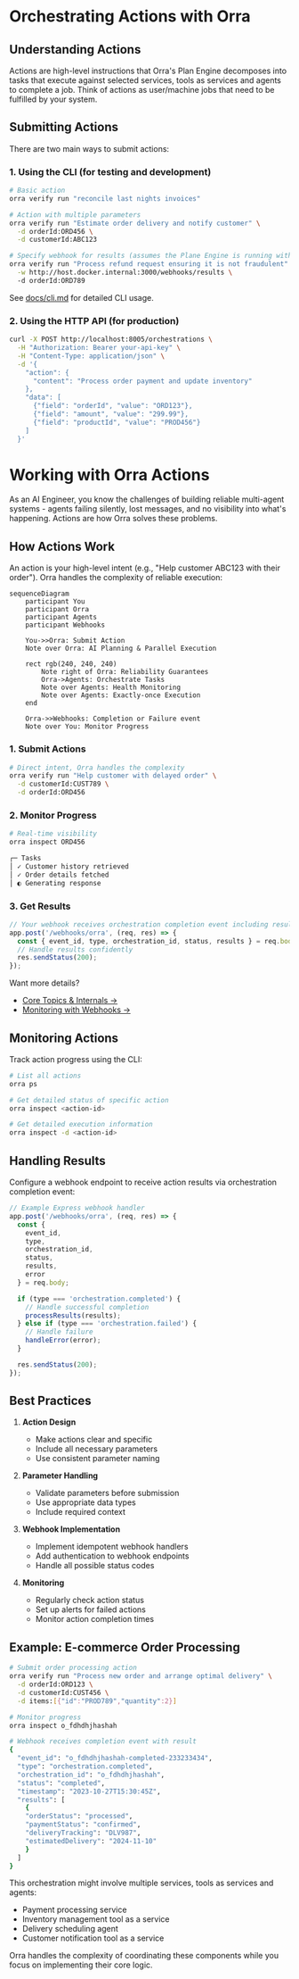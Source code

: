 # Orchestrating Actions with Orra

## Understanding Actions

Actions are high-level instructions that Orra's Plan Engine decomposes into tasks that execute against selected
services, tools as services and agents to complete a job. Think of actions as user/machine jobs that need to be
fulfilled by your system.

## Submitting Actions

There are two main ways to submit actions:

### 1. Using the CLI (for testing and development)

```bash
# Basic action
orra verify run "reconcile last nights invoices"

# Action with multiple parameters
orra verify run "Estimate order delivery and notify customer" \
  -d orderId:ORD456 \
  -d customerId:ABC123

# Specify webhook for results (assumes the Plane Engine is running with docker compose)
orra verify run "Process refund request ensuring it is not fraudulent" \
  -w http://host.docker.internal:3000/webhooks/results \ 
  -d orderId:ORD789
```

See [docs/cli.md](cli.md) for detailed CLI usage.

### 2. Using the HTTP API (for production)

```bash
curl -X POST http://localhost:8005/orchestrations \
  -H "Authorization: Bearer your-api-key" \
  -H "Content-Type: application/json" \
  -d '{
    "action": {
      "content": "Process order payment and update inventory"
    },
    "data": [
      {"field": "orderId", "value": "ORD123"},
      {"field": "amount", "value": "299.99"},
      {"field": "productId", "value": "PROD456"}
    ]
  }'
```

# Working with Orra Actions

As an AI Engineer, you know the challenges of building reliable multi-agent systems - agents failing silently, lost
messages, and no visibility into what's happening. Actions are how Orra solves these problems.

## How Actions Work

An action is your high-level intent (e.g., "Help customer ABC123 with their order"). Orra handles the complexity of
reliable execution:

```mermaid
sequenceDiagram
    participant You
    participant Orra
    participant Agents
    participant Webhooks

    You->>Orra: Submit Action
    Note over Orra: AI Planning & Parallel Execution
    
    rect rgb(240, 240, 240)
        Note right of Orra: Reliability Guarantees
        Orra->Agents: Orchestrate Tasks
        Note over Agents: Health Monitoring
        Note over Agents: Exactly-once Execution
    end
    
    Orra->>Webhooks: Completion or Failure event
    Note over You: Monitor Progress
```

### 1. Submit Actions

```bash
# Direct intent, Orra handles the complexity
orra verify run "Help customer with delayed order" \
  -d customerId:CUST789 \
  -d orderId:ORD456
```

### 2. Monitor Progress

```bash
# Real-time visibility
orra inspect ORD456

┌─ Tasks
│ ✓ Customer history retrieved
│ ✓ Order details fetched
│ ◐ Generating response
```

### 3. Get Results

```javascript
// Your webhook receives orchestration completion event including result or a failure event 
app.post('/webhooks/orra', (req, res) => {
  const { event_id, type, orchestration_id, status, results } = req.body;
  // Handle results confidently
  res.sendStatus(200);
});
```

Want more details?

- [Core Topics & Internals →](../docs/core)
- [Monitoring with Webhooks →](../docs/monitoring-with-webhooks)

## Monitoring Actions

Track action progress using the CLI:

```bash
# List all actions
orra ps

# Get detailed status of specific action
orra inspect <action-id>

# Get detailed execution information
orra inspect -d <action-id>
```

## Handling Results

Configure a webhook endpoint to receive action results via orchestration completion event:

```javascript
// Example Express webhook handler
app.post('/webhooks/orra', (req, res) => {
  const {
    event_id,
    type,
    orchestration_id,
    status,
    results,
    error
  } = req.body;

  if (type === 'orchestration.completed') {
    // Handle successful completion
    processResults(results);
  } else if (type === 'orchestration.failed') {
    // Handle failure
    handleError(error);
  }

  res.sendStatus(200);
});
```

## Best Practices

1. **Action Design**
    - Make actions clear and specific
    - Include all necessary parameters
    - Use consistent parameter naming

2. **Parameter Handling**
    - Validate parameters before submission
    - Use appropriate data types
    - Include required context

3. **Webhook Implementation**
    - Implement idempotent webhook handlers
    - Add authentication to webhook endpoints
    - Handle all possible status codes

4. **Monitoring**
    - Regularly check action status
    - Set up alerts for failed actions
    - Monitor action completion times

## Example: E-commerce Order Processing

```bash
# Submit order processing action
orra verify run "Process new order and arrange optimal delivery" \
  -d orderId:ORD123 \
  -d customerId:CUST456 \
  -d items:[{"id":"PROD789","quantity":2}]

# Monitor progress
orra inspect o_fdhdhjhashah

# Webhook receives completion event with result
{
  "event_id": "o_fdhdhjhashah-completed-233233434",
  "type": "orchestration.completed",
  "orchestration_id": "o_fdhdhjhashah",
  "status": "completed",
  "timestamp": "2023-10-27T15:30:45Z",
  "results": [
    {
    "orderStatus": "processed",
    "paymentStatus": "confirmed",
    "deliveryTracking": "DLV987",
    "estimatedDelivery": "2024-11-10"
    }
  ]
}
```

This orchestration might involve multiple services, tools as services and agents:

- Payment processing service
- Inventory management tool as a service
- Delivery scheduling agent
- Customer notification tool as a service

Orra handles the complexity of coordinating these components while you focus on implementing their core logic.
